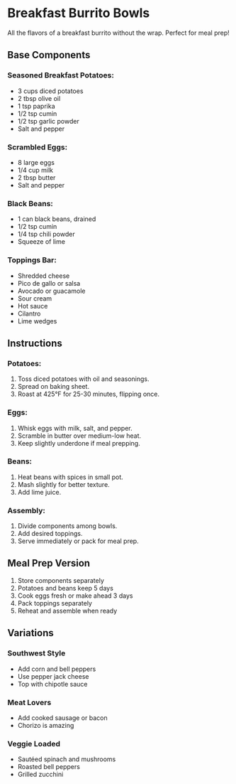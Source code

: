 # Breakfast Burrito Bowls

All the flavors of a breakfast burrito without the wrap. Perfect for meal prep!

## Base Components

### Seasoned Breakfast Potatoes:
- 3 cups diced potatoes
- 2 tbsp olive oil
- 1 tsp paprika
- 1/2 tsp cumin
- 1/2 tsp garlic powder
- Salt and pepper

### Scrambled Eggs:
- 8 large eggs
- 1/4 cup milk
- 2 tbsp butter
- Salt and pepper

### Black Beans:
- 1 can black beans, drained
- 1/2 tsp cumin
- 1/4 tsp chili powder
- Squeeze of lime

### Toppings Bar:
- Shredded cheese
- Pico de gallo or salsa
- Avocado or guacamole
- Sour cream
- Hot sauce
- Cilantro
- Lime wedges

## Instructions

### Potatoes:
1. Toss diced potatoes with oil and seasonings.
2. Spread on baking sheet.
3. Roast at 425°F for 25-30 minutes, flipping once.

### Eggs:
1. Whisk eggs with milk, salt, and pepper.
2. Scramble in butter over medium-low heat.
3. Keep slightly underdone if meal prepping.

### Beans:
1. Heat beans with spices in small pot.
2. Mash slightly for better texture.
3. Add lime juice.

### Assembly:
1. Divide components among bowls.
2. Add desired toppings.
3. Serve immediately or pack for meal prep.

## Meal Prep Version

1. Store components separately
2. Potatoes and beans keep 5 days
3. Cook eggs fresh or make ahead 3 days
4. Pack toppings separately
5. Reheat and assemble when ready

## Variations

### Southwest Style
- Add corn and bell peppers
- Use pepper jack cheese
- Top with chipotle sauce

### Meat Lovers
- Add cooked sausage or bacon
- Chorizo is amazing

### Veggie Loaded
- Sautéed spinach and mushrooms
- Roasted bell peppers
- Grilled zucchini